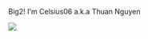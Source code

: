 Big2! I'm Celsius06 a.k.a Thuan Nguyen

<!--
**Celsius06/Celsius06** is a ✨ _special_ ✨ repository because its `README.md` (this file) appears on your GitHub profile.

Here are some ideas to get you started:

- 🔭 I’m currently working on ...
- 🌱 I’m currently pursuing the CS major in IU - VNUHCM
- 👯 I’m looking to collaborate on ...
- 🤔 I’m looking for help with ...
- 💬 Ask me about ...
- 📫 How to reach me: ...
- 😄 Pronouns: ...
- ⚡ Fun fact: ...
-->


![]([https://github.com/Your_Repository_Name/Your_GIF_Name.gif](https://github.com/Celsius06/Celsius06/blob/main/nyanmeow.gif)https://github.com/Celsius06/Celsius06/blob/main/nyanmeow.gif)

